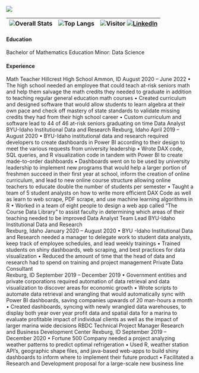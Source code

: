 ![](banner.gif)

| ![Overall Stats](https://github-readme-stats.vercel.app/api?username=Ebj8&count_private=true&show_icons=true&hide=stars)     |   ![Top Langs](https://github-readme-stats.vercel.app/api/top-langs/?username=Ebj8&layout=compact) | ![Visitor](https://visitor-badge.laobi.icu/badge?page_id=Ebj8.Ebj8) <a href="https://www.linkedin.com/in/elijohnson2">![LinkedIn](https://img.shields.io/badge/LinkedIn-0077B5?style=for-the-badge&logo=linkedin&logoColor=white)</a> |
| ---- | ---- | ---- |

#### Education
Bachelor of Mathematics Education
Minor: Data Science

#### Experience
Math Teacher 										                Hillcrest High School
Ammon, ID 										          August 2020 – June 2022
•	The high school needed an employee that could teach at-risk seniors math and help them salvage the math credits they needed to graduate in addition to teaching regular general education math courses
•	Created curriculum and designed software that would allow students to learn algebra at their own pace and check off mastery of state standards to validate missing credits they had from their high school career
•	Custom curriculum and software lead to 44 of 46 at-risk seniors graduating on time
Data Analyst							                   BYU-Idaho Institutional Data and Research
Rexburg, Idaho 									                       April 2019 – August 2020
•	BYU-Idaho institutional data and research required developers to create dashboards in Power BI according to their design to meet the various requests from university leadership
•	Wrote DAX code, SQL queries, and R visualization code in tandem with Power BI to create made-to-order dashboards
•	Dashboards went on to be used by university leadership to implement new programs that would help a larger portion of freshmen succeed in their first year at school, inform the creation of online curriculum, and lead to new online course structure allowing online teachers to educate double the number of students per semester
•	Taught a team of 5 student analysts on how to write more efficient DAX Code as well as learn to web scrape, PDF scrape, and use machine learning algorithms in R
•	Worked in a team of eight people to design a web app called “The Course Data Library” to assist faculty in determining which areas of their teaching needed to be improved
Data Analyst Team Lead		                                                           BYU-Idaho Institutional Data and Research                                     
Rexburg, Idaho                                                                                                                            January 2020 – August 2020
•	BYU -Idaho Institutional Data and Research needed a manager to delegate work to student data analysts, keep track of employee schedules, and lead weekly trainings
•	Trained students on shiny dashboards, web scraping, and best practices for data visualization 
•	Reduced the amount of time that the head of data and research had to spend on training and project management 
Private Data Consultant                                                                   
Rexburg, ID                                                                                                                        September 2019 – December 2019
•	Government entities and private corporations required automation of data retrieval and data visualization to discover areas for economic growth
•	Wrote scripts to automate data retrieval and wrangling that would automatically sync with Power BI dashboards, saving companies upwards of 20 man-hours a month
•	Created dashboards, syncing with newly wrangled data warehouses, to display both year over year profit data and spatial data for a marina to evaluate profitable impact of individual clients as well as the impact of larger marina wide decisions
RBDC Technical Project Manager                                                                 Research and Business Development Center
Rexburg, ID                                                                                                                        September 2019 – December 2020
•	Fortune 500 Company needed a project analyzing weather patterns to predict optimal refrigeration 
•	Used R, weather station API’s, geographic shape files, and java-based web-apps to build shiny dashboards to inform where to implement their future product
•	Facilitated a Research and Development proposal for a large-scale new business line

